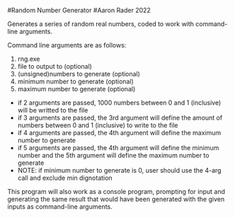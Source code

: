 #Random Number Generator
#Aaron Rader 2022

Generates a series of random real numbers, coded to work with command-line arguments.

Command line arguments are as follows:
1. rng.exe
2. file to output to				      (optional)
3. (unsigned)numbers to generate	(optional)
4. minimum number to generate		  (optional)
5. maximum number to generate		  (optional)

- if 2 arguments are passed, 1000 numbers between 0 and 1 (inclusive) will be writted to the file
- if 3 arguments are passed, the 3rd argument will define the amount of numbers between 0 and 1 (inclusive) to write to the file
- if 4 arguments are passed, the 4th argument will define the maximum number to generate
- if 5 arguments are passed, the 4th argument will define the minimum number and the 5th argument will define the maximum number to generate
- NOTE: if minimum number to generate is 0, user should use the 4-arg call and exclude min dignotation

This program will also work as a console program, prompting for input and generating the same result that would have been generated with the given inputs as command-line arguments.
